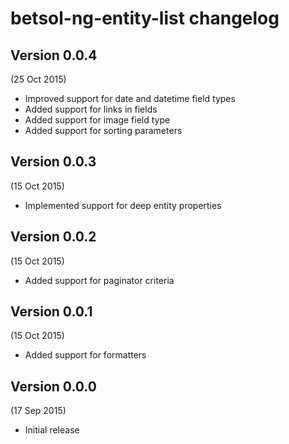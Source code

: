 # betsol-ng-entity-list changelog

## Version 0.0.4
(25 Oct 2015)

- Improved support for date and datetime field types
- Added support for links in fields
- Added support for image field type
- Added support for sorting parameters


## Version 0.0.3
(15 Oct 2015)

- Implemented support for deep entity properties


## Version 0.0.2
(15 Oct 2015)

- Added support for paginator criteria


## Version 0.0.1
(15 Oct 2015)

- Added support for formatters


## Version 0.0.0
(17 Sep 2015)

- Initial release

